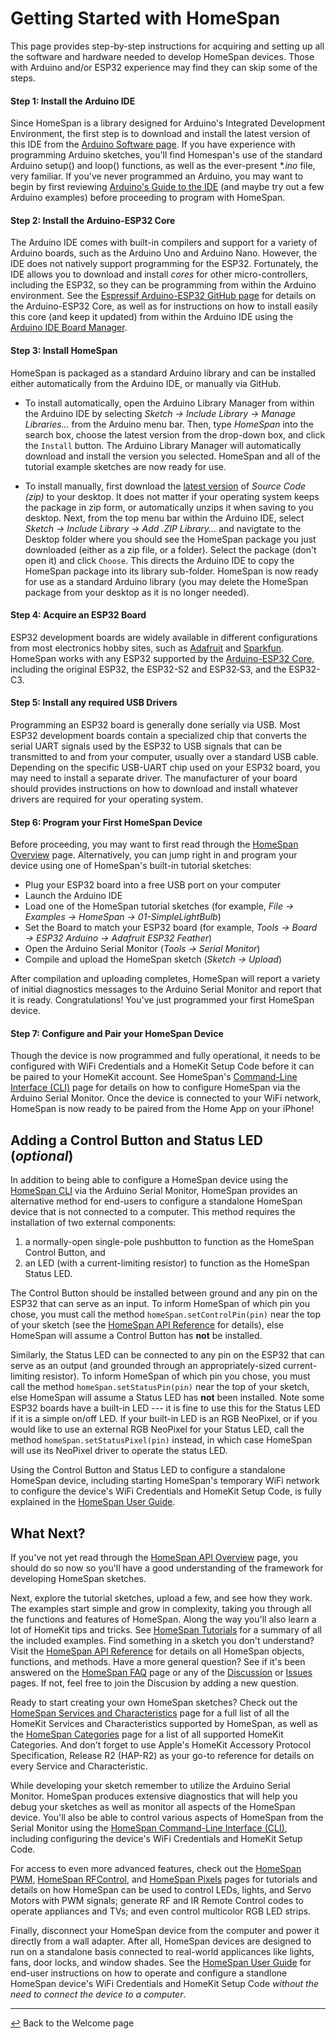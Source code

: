 # Getting Started with HomeSpan

This page provides step-by-step instructions for acquiring and setting up all the software and hardware needed to develop HomeSpan devices.  Those with Arduino and/or ESP32 experience may find they can skip some of the steps.

#### Step 1: Install the Arduino IDE

Since HomeSpan is a library designed for Arduino's Integrated Development Environment, the first step is to download and install the latest version of this IDE from the [Arduino Software page](https://www.arduino.cc/en/software).  If you have experience with programming Arduino sketches, you'll find Homespan's use of the standard Arduino setup() and loop() functions, as well as the ever-present *\*.ino* file, very familiar.  If you've never programmed an Arduino, you may want to begin by first reviewing [Arduino's Guide to the IDE](https://www.arduino.cc/en/Guide/Environment) (and maybe try out a few Arduino examples) before proceeding to program with HomeSpan.

#### Step 2: Install the Arduino-ESP32 Core

The Arduino IDE comes with built-in compilers and support for a variety of Arduino boards, such as the Arduino Uno and Arduino Nano.  However, the IDE does not natively support programming for the ESP32.  Fortunately, the IDE allows you to download and install *cores* for other micro-controllers, including the ESP32, so  they can be programming from within the Arduino environment.  See the [Espressif Arduino-ESP32 GitHub page](https://github.com/espressif/arduino-esp32) for details on the Arduino-ESP32 Core, as well as for instructions on how to install easily this core (and keep it updated) from within the Arduino IDE using the [Arduino IDE Board Manager](https://docs.espressif.com/projects/arduino-esp32/en/latest/installing.html#installing-using-arduino-ide).

#### Step 3: Install HomeSpan

HomeSpan is packaged as a standard Arduino library and can be installed either automatically from the Arduino IDE, or manually via GitHub.

* To install automatically, open the Arduino Library Manager from within the Arduino IDE by selecting *Sketch → Include Library → Manage Libraries...* from the Arduino menu bar.  Then, type *HomeSpan* into the search box, choose the latest version from the drop-down box, and click the `Install` button.  The Arduino Library Manager will automatically download and install the version you selected. HomeSpan and all of the tutorial example sketches are now ready for use.

* To install manually, first download the [latest version](https://github.com/HomeSpan/HomeSpan/releases/latest) of *Source Code (zip)* to your desktop. It does not matter if your operating system keeps the package in zip form, or automatically unzips it when saving to you desktop.  Next, from the top menu bar within the Arduino IDE, select *Sketch → Include Library → Add .ZIP Library...* and navigtate to the Desktop folder where you should see the HomeSpan package you just downloaded (either as a zip file, or a folder).  Select the package (don't open it) and click `Choose`.  This directs the Arduino IDE to copy the HomeSpan package into its library sub-folder.  HomeSpan is now ready for use as a standard Arduino library (you may delete the HomeSpan package from your desktop as it is no longer needed).

#### Step 4: Acquire an ESP32 Board

ESP32 development boards are widely available in different configurations from most electronics hobby sites, such as [Adafruit](https://www.adafruit.com) and [Sparkfun](https://www.sparkfun.com).  HomeSpan works with any ESP32 supported by the [Arduino-ESP32 Core](https://docs.espressif.com/projects/arduino-esp32/en/latest/getting_started.html#supported-soc-s), including the original ESP32, the ESP32-S2 and ESP32&#8209;S3, and the ESP32-C3.

#### Step 5: Install any required USB Drivers

Programming an ESP32 board is generally done serially via USB.  Most ESP32 development boards contain a specialized chip that converts the serial UART signals used by the ESP32 to USB signals that can be transmitted to and from your computer, usually over a standard USB cable.  Depending on the specific USB-UART chip used on your ESP32 board, you may need to install a separate driver.  The manufacturer of your board should provides instructions on how to download and install whatever drivers are required for your operating system.

#### Step 6: Program your First HomeSpan Device

Before proceeding, you may want to first read through the [HomeSpan Overview](Overview.md) page.  Alternatively, you can jump right in and program your device using one of HomeSpan's built-in tutorial sketches:

* Plug your ESP32 board into a free USB port on your computer
* Launch the Arduino IDE
* Load one of the HomeSpan tutorial sketches (for example, *File → Examples → HomeSpan → 01-SimpleLightBulb*)
* Set the Board to match your ESP32 board (for example, *Tools → Board → ESP32 Arduino → Adafruit ESP32 Feather*)
* Open the Arduino Serial Monitor (*Tools → Serial Monitor*)
* Compile and upload the HomeSpan sketch (*Sketch → Upload*)

After compilation and uploading completes, HomeSpan will report a variety of initial diagnostics messages to the Arduino Serial Monitor and report that it is ready.  Congratulations!  You've just programmed your first HomeSpan device.

#### Step 7: Configure and Pair your HomeSpan Device

Though the device is now programmed and fully operational, it needs to be configured with WiFi Credentials and a HomeKit Setup Code before it can be paired to your HomeKit account.  See HomeSpan's [Command-Line Interface (CLI)](CLI.md) page for details on how to configure HomeSpan via the Arduino Serial Monitor.  Once the device is connected to your WiFi network, HomeSpan is now ready to be paired from the Home App on your iPhone!

## Adding a Control Button and Status LED (*optional*)

In addition to being able to configure a HomeSpan device using the [HomeSpan CLI](CLI.md) via the Arduino Serial Monitor, HomeSpan provides an alternative method for end-users to configure a standalone HomeSpan device that is not connected to a computer.  This method requires the installation of two external components:

1. a normally-open single-pole pushbutton to function as the HomeSpan Control Button, and
1. an LED (with a current-limiting resistor) to function as the HomeSpan Status LED.

The Control Button should be installed between ground and any pin on the ESP32 that can serve as an input.  To inform HomeSpan of which pin you chose, you must call the method `homeSpan.setControlPin(pin)` near the top of your sketch (see the [HomeSpan API Reference](Reference.md) for details), else HomeSpan will assume a Control Button has **not** be installed.

Similarly, the Status LED can be connected to any pin on the ESP32 that can serve as an output (and grounded through an appropriately-sized current-limiting resistor).  To inform HomeSpan of which pin you chose, you must call the method `homeSpan.setStatusPin(pin)` near the top of your sketch, else HomeSpan will assume a Status LED has **not** been installed.  Note some ESP32 boards have a built-in LED --- it is fine to use this for the Status LED if it is a simple on/off LED.  If your built-in LED is an RGB NeoPixel, or if you would like to use an external RGB NeoPixel for your Status LED, call the method `homeSpan.setStatusPixel(pin)` instead, in which case HomeSpan will use its NeoPixel driver to operate the status LED.

Using the Control Button and Status LED to configure a standalone HomeSpan device, including starting HomeSpan's temporary WiFi network to configure the device's WiFi Credentials and HomeKit Setup Code, is fully explained in the [HomeSpan User Guide](UserGuide.md).

## What Next?

If you've not yet read through the [HomeSpan API Overview](Overview.md) page, you should do so now so you'll have a good understanding of the framework for developing HomeSpan sketches.

Next, explore the tutorial sketches, upload a few, and see how they work. The examples start simple and grow in complexity, taking you through all the functions and features of HomeSpan.  Along the way you'll also learn a lot of HomeKit tips and tricks.  See [HomeSpan Tutorials](Tutorials.md) for a summary of all the included examples.  Find something in a sketch you don't understand?  Visit the [HomeSpan API Reference](Reference.md) for details on all HomeSpan objects, functions, and methods.  Have a more general question?  See if it's been answered on the [HomeSpan FAQ](FAQ.md) page or any of the [Discussion](https://github.com/HomeSpan/HomeSpan/discussions) or [Issues](https://github.com/HomeSpan/HomeSpan/issues) pages.  If not, feel free to join the Discusion by adding a new question.

Ready to start creating your own HomeSpan sketches?  Check out the [HomeSpan Services and Characteristics](ServiceList.md) page for a full list of all the HomeKit Services and Characteristics supported by HomeSpan, as well as the [HomeSpan Categories](Categories.md) page for a list of all supported HomeKit Categories.  And don't forget to use Apple's HomeKit Accessory Protocol Specification, Release R2 (HAP-R2) as your go-to reference for details on every Service and Characteristic.

While developing your sketch remember to utilize the Arduino Serial Monitor.  HomeSpan produces extensive diagnostics that will help you debug your sketches as well as monitor all aspects of the HomeSpan device.  You'll also be able to control various aspects of HomeSpan from the Serial Monitor using the [HomeSpan Command-Line Interface (CLI)](CLI.md), including configuring the device's WiFi Credentials and HomeKit Setup Code.

For access to even more advanced features, check out the [HomeSpan PWM](https://github.com/HomeSpan/HomeSpan/blob/master/docs/PWM.md), [HomeSpan RFControl](https://github.com/HomeSpan/HomeSpan/blob/master/docs/RMT.md), and [HomeSpan Pixels](https://github.com/HomeSpan/HomeSpan/blob/master/docs/Pixels.md) pages for tutorials and details on how HomeSpan can be used to control LEDs, lights, and Servo Motors with PWM signals; generate RF and IR Remote Control codes to operate appliances and TVs; and even control multicolor RGB LED strips.

Finally, disconnect your HomeSpan device from the computer and power it directly from a wall adapter.  After all, HomeSpan devices are designed to run on a standalone basis connected to real-world applicances like lights, fans, door locks, and window shades.  See the [HomeSpan User Guide](UserGuide.md) for end-user instructions on how to operate and configure a standlone HomeSpan device's WiFi Credentials and HomeKit Setup Code *without the need to connect the device to a computer*.

---

[↩️](../README.md) Back to the Welcome page
